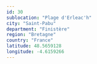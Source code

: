 ```yaml
---
id: 30
sublocation: "Plage d'Erleac'h"
city: "Saint-Pabu"
department: "Finistère"
region: "Bretagne"
country: "France"
latitude: 48.5659128
longitude: -4.6159266
---
```

